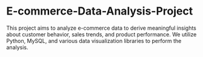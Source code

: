 # E-commerce-Data-Analysis-Project
This project aims to analyze e-commerce data to derive meaningful insights about customer behavior, sales trends, and product performance. We utilize Python, MySQL, and various data visualization libraries to perform the analysis.
